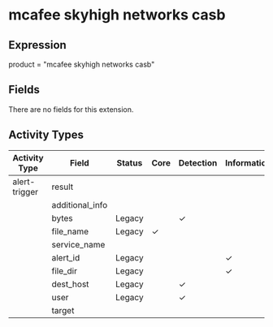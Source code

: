 mcafee skyhigh networks casb
============================

Expression
----------

product = "mcafee skyhigh networks casb"

Fields
------

There are no fields for this extension.

Activity Types
--------------

| Activity Type | Field           | Status | Core     | Detection | Informational |
| ------------- | --------------- | ------ | -------- | --------- | ------------- |
| alert-trigger | result          |        |          |           |               |
|               | additional_info |        |          |           |               |
|               | bytes           | Legacy |          | &#10003;  |               |
|               | file_name       | Legacy | &#10003; |           |               |
|               | service_name    |        |          |           |               |
|               | alert_id        | Legacy |          |           | &#10003;      |
|               | file_dir        | Legacy |          |           | &#10003;      |
|               | dest_host       | Legacy |          | &#10003;  |               |
|               | user            | Legacy |          | &#10003;  |               |
|               | target          |        |          |           |               |

